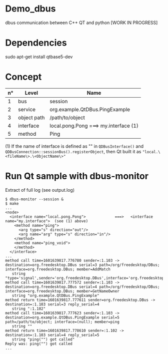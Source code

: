# Demo_dbus
dbus communication between C++ QT and python [WORK IN PROGRESS]

# Dependencies
sudo apt-get install qtbase5-dev

# Concept

n° | Level        | Name
--|---------- | -------------
1 | bus | session
2 | service | org.example.QtDBus.PingExample
3 | object path | /path/to/object
4 | interface | local.pong.Pong  ===> my.interface (1)
5 | method | Ping

(1) If the name of interface is defined as "" in `QDBusInterface()` and `QDBusConnection::sessionBus().registerObject`, then Qt built it as `"local.\<fileName\>.\<ObjectName\>"`


# Run Qt sample with dbus-monitor

Extract of full log (see output.log)

```
$ dbus-monitor --session &
$ make
...
<node>
  <interface name="local.pong.Pong">             ===>   <interface name="my.interface">  (see (1) above)
    <method name="ping">
      <arg type="s" direction="out"/>
      <arg name="arg" type="s" direction="in"/>
    </method>
    <method name="ping_void">
    </method>
  </interface>
...
method call time=1601639817.776780 sender=:1.103 -> destination=org.freedesktop.DBus serial=3 path=/org/freedesktop/DBus; interface=org.freedesktop.DBus; member=AddMatch
   string "type='signal',sender='org.freedesktop.DBus',interface='org.freedesktop.DBus',member='NameOwnerChanged',arg0='org.example.QtDBus.PingExample'"
method call time=1601639817.777572 sender=:1.103 -> destination=org.freedesktop.DBus serial=4 path=/org/freedesktop/DBus; interface=org.freedesktop.DBus; member=GetNameOwner
   string "org.example.QtDBus.PingExample"
method return time=1601639817.777611 sender=org.freedesktop.DBus -> destination=:1.103 serial=3 reply_serial=4
   string ":1.102"
method call time=1601639817.777623 sender=:1.103 -> destination=org.example.QtDBus.PingExample serial=5 path=/path/to/object; interface=(null); member=ping
   string ""
method return time=1601639817.778610 sender=:1.102 -> destination=:1.103 serial=4 reply_serial=5
   string "ping("") got called"
Reply was: ping("") got called
...
```
